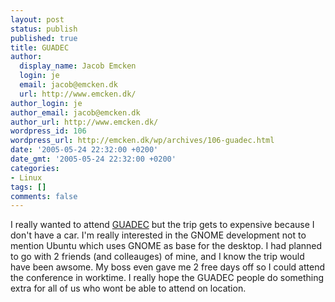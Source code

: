 ```yaml
---
layout: post
status: publish
published: true
title: GUADEC
author:
  display_name: Jacob Emcken
  login: je
  email: jacob@emcken.dk
  url: http://www.emcken.dk/
author_login: je
author_email: jacob@emcken.dk
author_url: http://www.emcken.dk/
wordpress_id: 106
wordpress_url: http://emcken.dk/wp/archives/106-guadec.html
date: '2005-05-24 22:32:00 +0200'
date_gmt: '2005-05-24 22:32:00 +0200'
categories:
- Linux
tags: []
comments: false
---
```

I really wanted to attend <a href="http://2005.guadec.org/">GUADEC</a> but the trip gets to expensive because I don't have a car. I'm really interested in the GNOME development not to mention Ubuntu which uses GNOME as base for the desktop.
I had planned to go with 2 friends (and colleauges) of mine, and I know the trip would have been awsome. My boss even gave me 2 free days off so I could attend the conference in worktime. I really hope the GUADEC people do something extra for all of us who wont be able to attend on location.

